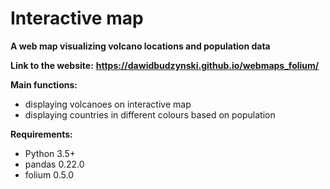 # Interactive map 

**A web map visualizing volcano locations and population data**

**Link to the website:**
**https://dawidbudzynski.github.io/webmaps_folium/**

**Main functions:**
- displaying volcanoes on interactive map
- displaying countries in different colours based on population

**Requirements:**
- Python 3.5+
- pandas 0.22.0
- folium 0.5.0
